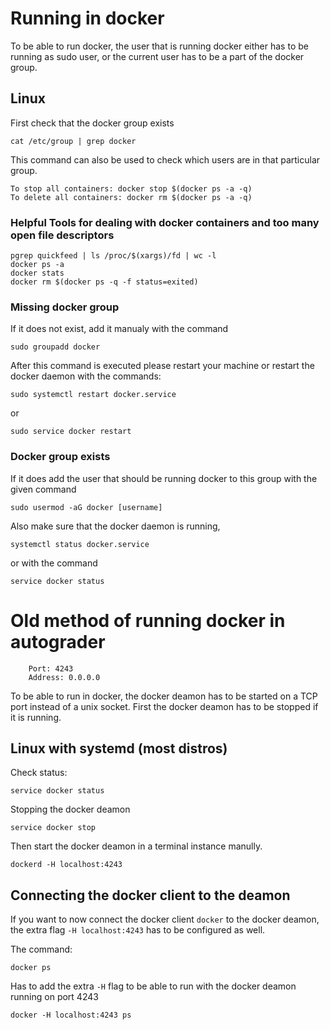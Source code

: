 # Running in docker

To be able to run docker, the user that is running docker either has to be running as sudo user, or the current user has to be a part of the docker group.

## Linux

First check that the docker group exists

```
cat /etc/group | grep docker
```
This command can also be used to check which users are in that particular group.

```console
To stop all containers: docker stop $(docker ps -a -q)
To delete all containers: docker rm $(docker ps -a -q)
```

### Helpful Tools for dealing with docker containers and too many open file descriptors

```console
pgrep quickfeed | ls /proc/$(xargs)/fd | wc -l
docker ps -a
docker stats
docker rm $(docker ps -q -f status=exited)
```

### Missing docker group

If it does not exist, add it manualy with the command 
```
sudo groupadd docker
```
After this command is executed please restart your machine or restart the docker daemon with the commands:

```
sudo systemctl restart docker.service
```
or 
```
sudo service docker restart
```

### Docker group exists
If it does add the user that should be running docker to this group with the given command

```
sudo usermod -aG docker [username]
```

Also make sure that the docker daemon is running, 

```
systemctl status docker.service
```
or with the command 
```
service docker status
```

# Old method of running docker in autograder
```
    Port: 4243
    Address: 0.0.0.0
```

To be able to run in docker, the docker deamon has to be started on a TCP port instead of a unix socket. First the docker deamon has to be stopped if it is running.

## Linux with systemd (most distros)

Check status:
```
service docker status
```

Stopping the docker deamon
```
service docker stop
```

Then start the docker deamon in a terminal instance manully.

```
dockerd -H localhost:4243
```

## Connecting the docker client to the deamon

If you want to now connect the docker client `docker` to the docker deamon, the extra flag `-H localhost:4243` has to be configured as well.

The command:
```
docker ps
```
Has to add the extra `-H` flag to be able to run with the docker deamon running on port 4243

```
docker -H localhost:4243 ps
```
